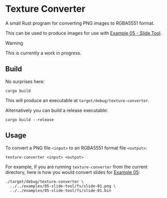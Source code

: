 # Texture Converter

A small Rust program for converting PNG images to RGBA5551 format.

This can be used to produce images for use with [Example 05 - Slide Tool](../../examples/05-slide-tool/).

> [!WARNING]
> This is currently a work in progress.

## Build

No surprises here:

    cargo build

This will produce an executable at `target/debug/texture-converter`.

Alternatively you can build a release executable:

    cargo build --release

## Usage

To convert a PNG file `<input>` to an RGBA5551 format file `<output>`:

    texture-converter <input> <output>

For example, if you are running `texture-converter` from the current directory, here is how you would convert slides for [Example 05](../../examples/05-slide-tool/):

    ./target/debug/texture-converter \
      ../../examples/05-slide-tool/fs/slide-01.png \
      ../../examples/05-slide-tool/fs/slide-01.bin
